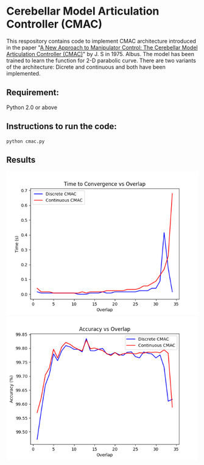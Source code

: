 # Cerebellar Model Articulation Controller (CMAC)
This respository contains code to implement CMAC architecture introduced in the paper "[A New Approach to Manipulator Control: The Cerebellar Model Articulation Controller (CMAC)](https://github.com/AbhijitMahalle/CMAC/blob/master/research_paper.pdf)" by J. S in 1975. Albus. The model has been trained to learn the function for 2-D parabolic curve. There are two variants of the architecture: Dicrete and continuous and both have been implemented.

## Requirement:
Python 2.0 or above

## Instructions to run the code:
```
python cmac.py
```
## Results
<img src = https://github.com/AbhijitMahalle/CMAC/blob/master/results/convergence_vs_overlap.png>
<img src = https://github.com/AbhijitMahalle/CMAC/blob/master/results/accuracy_vs_overlap.png>

